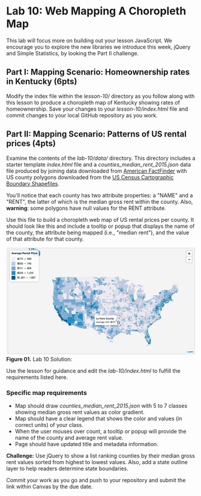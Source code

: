 # Lab 10: Web Mapping A Choropleth Map

This lab will focus more on building out your lesson JavaScript. We encourage you to explore the new libraries we introduce this week, jQuery and Simple Statistics, by looking the Part II challenge.

## Part I: Mapping Scenario: Homeownership rates in Kentucky (6pts)

Modify the index file within the *lesson-10/* directory as you follow along with this lesson to produce a choropleth map of Kentucky showing rates of homeownership. Save your changes to your *lesson-10/index.html* file and commit changes to your local GitHub repository as you work.

## Part II: Mapping Scenario: Patterns of US rental prices (4pts)

Examine the contents of the *lab-10/data/* directory. This directory includes a starter template *index.html* file and a *counties_median_rent_2015.json* data file produced by joining data downloaded from [American FactFinder](https://factfinder.census.gov) with US county polygons downloaded from the [US Census Cartographic Boundary Shapefiles](https://www.census.gov/geo/maps-data/data/cbf/cbf_counties.html).

You'll notice that each county has two attribute properties: a "NAME" and a "RENT", the latter of which is the median gross rent within the county. Also, **warning**: some polygons have null values for the RENT attribute.

Use this file to build a choropleth web map of US rental prices per county. It should look like this and include a tooltip or popup that displays the name of the county, the attribute being mapped (i.e., "median rent"), and the value of that attribute for that county.

![Lab 10 solution](graphics/lab-10-solution.gif)
**Figure 01.** Lab 10 Solution:

Use the lesson for guidance and edit the *lab-10/index.html* to fulfill the requirements listed here.

### Specific map requirements

* Map should draw *counties_median_rent_2015.json* with 5 to 7 classes showing median gross rent values as color gradient.
* Map should have a clear legend that shows the color and values (in correct units) of your class.
* When the user mouses over count, a tooltip or popup will provide the name of the county and average rent value.
* Page should have updated title and metadata information.

**Challenge:** Use jQuery to show a list ranking counties by their median gross rent values sorted from highest to lowest values. Also, add a state outline layer to help readers determine state boundaries.

Commit your work as you go and push to your repository and submit the link within Canvas by the due date.
